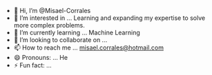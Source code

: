 - 👋 Hi, I’m @Misael-Corrales
- 👀 I’m interested in ... Learning and expanding my expertise to solve more complex problems.
- 🌱 I’m currently learning ... Machine Learning
- 💞️ I’m looking to collaborate on ... 
- 📫 How to reach me ... misael.corrales@hotmail.com  
- 😄 Pronouns: ... He
- ⚡ Fun fact: ... 

<!---
Misael-Corrales/Misael-Corrales is a ✨ special ✨ repository because its `README.md` (this file) appears on your GitHub profile.
You can click the Preview link to take a look at your changes.
--->
